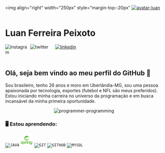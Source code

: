 <img align="right" width="250px" style="margin-top:-20px" <a href="https://ibb.co/Vw9gTHm"><img src="https://i.ibb.co/KKh2WNw/avatar-luan.jpg" alt="avatar-luan" border="0"></a>
</br>
</br>

<div dsplay="inline-block">
 
 <h1 align="left">Luan Ferreira Peixoto</h1>
 <a href="https://www.instagram.com/luanferreiraap/">
    <img align="left" width="80px" src="https://i.ibb.co/j6Hvt17/logo-instagram.png" alt="instagram" style="vertical-align:top;">
  </a> 
  <a href="https://twitter.com/LuanFerreiraap">
    <img align="left" width="80px" src="https://i.ibb.co/S50PPr1/logo-tt.png" alt="twitter" style="vertical-align:top;">
  </a>
  <a href="https://www.linkedin.com/feed/">
    <img width="80px" src="https://i.ibb.co/GQGTZWp/logo-linkedin.png" alt="linkedin" style="vertical-align:top;">
  </a>
</div>





</br>
</br>


## Olá, seja bem vindo ao meu perfil do GitHub 👋

Sou brasileiro, tenho 26 anos e moro em Uberlândia-MG, sou uma pessoa apaixonada por tecnologia, esportes (futebol e NFL são meus preferidos). Estou iniciando minha carreira no universo da programação e em busca incansável da minha primeira oportunidade.

<p align="center">
  <img src="https://i.ibb.co/fdNfjwy/programmer-programming.gif" alt="programmer-programming" width="350">
</p>

### 🖥️ Estou aprendendo: 
<code><img width="40px" src="https://cdn.jsdelivr.net/gh/devicons/devicon/icons/java/java-original.svg" title = "JAVA"/></code>
<code><img width="40px" src="https://github.com/devicons/devicon/blob/master/icons/spring/spring-original-wordmark.svg" title = "SPRING"/></code>
<code><img width="40px" src="https://cdn.jsdelivr.net/gh/devicons/devicon/icons/git/git-original.svg" title = "GIT"/></code>
<code><img width="40px" src="https://cdn.jsdelivr.net/gh/devicons/devicon/icons/github/github-original.svg" title = "GITHUB"/></code>
<code><img width="40px" src="https://cdn.jsdelivr.net/gh/devicons/devicon/icons/mysql/mysql-original.svg" title = "MYSQL"/></code>
<!--
**luanPeixotoo/luanPeixotoo** is a ✨ _special_ ✨ repository because its `README.md` (this file) appears on your GitHub profile.

Here are some ideas to get you started:

- 🔭 I’m currently working on ...
- 🌱 I’m currently learning ...
- 👯 I’m looking to collaborate on ...
- 🤔 I’m looking for help with ...
- 💬 Ask me about ...
- 📫 How to reach me: ...
- 😄 Pronouns: ...
- ⚡ Fun fact: ...
-->
